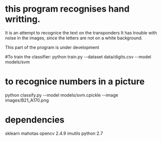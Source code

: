 
# this program recognises hand writting. 
It is an attempt to recognice the text on the transponders
It has trouble with noise in the images, since the letters are not on a white background.

This part of the program is under development

#To train the classifier:
python train.py --dataset data/digits.csv --model models/svm


# to recognice numbers in a picture
python classify.py --model models/svm.cpickle --image images/B21_A170.png


# dependencies
sklearn
mahotas
opencv 2.4.9
imutils
python 2.7